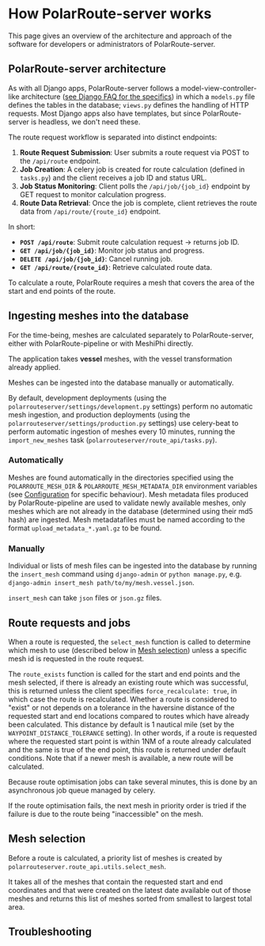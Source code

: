 # How PolarRoute-server works

This page gives an overview of the architecture and approach of the software for developers or administrators of PolarRoute-server.

## PolarRoute-server architecture

As with all Django apps, PolarRoute-server follows a model-view-controller-like architecture ([see Django FAQ for the specifics](https://docs.djangoproject.com/en/5.1/faq/general/#django-appears-to-be-a-mvc-framework-but-you-call-the-controller-the-view-and-the-view-the-template-how-come-you-don-t-use-the-standard-names)) in which a `models.py` file defines the tables in the database; `views.py` defines the handling of HTTP requests. Most Django apps also have templates, but since PolarRoute-server is headless, we don't need these.

The route request workflow is separated into distinct endpoints:

1. **Route Request Submission**: User submits a route request via POST to the `/api/route` endpoint.
1. **Job Creation**: A celery job is created for route calculation (defined in `tasks.py`) and the client receives a job ID and status URL.
1. **Job Status Monitoring**: Client polls the `/api/job/{job_id}` endpoint by GET request to monitor calculation progress.
1. **Route Data Retrieval**: Once the job is complete, client retrieves the route data from `/api/route/{route_id}` endpoint.

In short:

- **`POST /api/route`**: Submit route calculation request → returns job ID.
- **`GET /api/job/{job_id}`**: Monitor job status and progress.
- **`DELETE /api/job/{job_id}`**: Cancel running job.
- **`GET /api/route/{route_id}`**: Retrieve calculated route data.

To calculate a route, PolarRoute requires a mesh that covers the area of the start and end points of the route.

## Ingesting meshes into the database

For the time-being, meshes are calculated separately to PolarRoute-server, either with PolarRoute-pipeline or with MeshiPhi directly.

The application takes **vessel** meshes, with the vessel transformation already applied.

Meshes can be ingested into the database manually or automatically.

By default, development deployments (using the `polarrouteserver/settings/development.py` settings) perform no automatic mesh ingestion, and production deployments (using the `polarrouteserver/settings/production.py` settings) use celery-beat to perform automatic ingestion of meshes every 10 minutes, running the `import_new_meshes` task (`polarrouteserver/route_api/tasks.py`).

### Automatically

Meshes are found automatically in the directories specified using the `POLARROUTE_MESH_DIR` & `POLARROUTE_MESH_METADATA_DIR` environment variables (see [Configuration](configuration.md) for specific behaviour). Mesh metadata files produced by PolarRoute-pipeline are used to validate newly available meshes, only meshes which are not already in the database (determined using their md5 hash) are ingested. Mesh metadatafiles must be named according to the format `upload_metadata_*.yaml.gz` to be found.

### Manually

Individual or lists of mesh files can be ingested into the database by running the `insert_mesh` command using `django-admin` or `python manage.py`, e.g. `django-admin insert_mesh path/to/my/mesh.vessel.json`.

`insert_mesh` can take `json` files or `json.gz` files.

## Route requests and jobs

When a route is requested, the `select_mesh` function is called to determine which mesh to use (described below in [Mesh selection](#mesh-selection)) unless a specific mesh id is requested in the route request.

The `route_exists` function is called for the start and end points and the mesh selected, if there is already an existing route which was successful, this is returned unless the client specifies `force_recalculate: true`, in which case the route is recalculated. Whether a route is considered to "exist" or not depends on a tolerance in the haversine distance of the requested start and end locations compared to routes which have already been calculated. This distance by default is 1 nautical mile (set by the `WAYPOINT_DISTANCE_TOLERANCE` setting). In other words, if a route is requested where the requested start point is within 1NM of a route already calculated and the same is true of the end point, this route is returned under default conditions. Note that if a newer mesh is available, a new route will be calculated.

Because route optimisation jobs can take several minutes, this is done by an asynchronous job queue managed by celery.

If the route optimisation fails, the next mesh in priority order is tried if the failure is due to the route being "inaccessible" on the mesh.

## Mesh selection
Before a route is calculated, a priority list of meshes is created by `polarrouteserver.route_api.utils.select_mesh`.

It takes all of the meshes that contain the requested start and end coordinates and that were created on the latest date available out of those meshes and returns this list of meshes sorted from smallest to largest total area.

## Troubleshooting